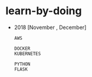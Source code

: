# learn-by-doing

-   2018 [November , December]

        AWS
        
        DOCKER
        KUBERNETES
        
        PYTHON
        FLASK   